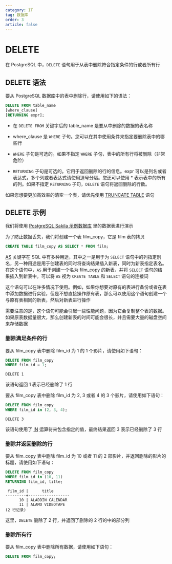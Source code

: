 ```yaml
---
category: IT
tag: 数据库
order: 3
article: false
---
```


# DELETE

在 PostgreSQL 中，`DELETE` 语句用于从表中删除符合指定条件的行或者所有行

## DELETE 语法

要从 PostgreSQL 数据库中的表中删除行，请使用如下的语法：

```sql
DELETE FROM table_name
[where_clause]
[RETURNING expr];
```

- 在 `DELETE FROM` 关键字后的 table_name 是要从中删除的数据的表名称

- where_clause 是 `WHERE` 子句。您可以在其中使用条件来指定要删除表中的哪些行

- `WHERE` 子句是可选的。如果不指定 `WHERE` 子句，表中的所有行将被删除（非常危险）

- `RETURNING` 子句是可选的。它用于返回删除的行的信息。expr 可以是列名或者表达式，多个列或者表达式请使用逗号分隔。您还可以使用 * 表示表中的所有的列。如果不指定 `RETURNING` 子句，`DELETE` 语句将返回删除的行数。

如果您想要更加高效率的清空一个表，请优先使用 [TRUNCATE TABLE](./truncate.md) 语句

## DELETE 示例

我们将使用 [PostgreSQL Sakila 示例数据库](../start.md#sakila) 里的数据表进行演示

为了防止数据丢失，我们将创建一个表 film_copy，它是 film 表的拷贝

```sql
CREATE TABLE film_copy AS SELECT * FROM film;
```

[AS](./as.md) 关键字在 SQL 中有多种用途，其中之一是用于为 `SELECT` 语句中的列指定别名，另一种用途是用于创建表的同时将查询结果插入新表，同时为新表指定表名。在这个语句中，`AS` 用于创建一个名为 film_copy 的新表，并将 `SELECT` 语句的结果插入到新表中。可以将 `AS` 视为 `CREATE TABLE` 和 `SELECT` 语句的连接词

这个语句可以在许多情况下使用。例如，如果你想要对原有的表进行备份或者在表中添加数据进行实验，但是不想直接操作原有表，那么可以使用这个语句创建一个与原有表相同的新表，然后对新表进行操作

需要注意的是，这个语句可能会引起一些性能问题，因为它会复制整个表的数据。如果原表数据量很大，那么创建新表的时间可能会很长，并且需要大量的磁盘空间来存储数据

### 删除满足条件的行

要从 film_copy 表中删除 film_id 为 1 的 1 个影片，请使用如下语句：

```sql
DELETE FROM film_copy
WHERE film_id = 1;
```

```text
DELETE 1
```

该语句返回 1 表示已经删除了 1 行

要从 film_copy 表中删除 film_id 为 2, 3 或者 4 的 3 个影片，请使用如下语句：

```sql
DELETE FROM film_copy
WHERE film_id in (2, 3, 4);
```

```text
DELETE 3
```

该语句使用了 [IN](./in.md) 运算符来包含指定的值，最终结果返回 3 表示已经删除了 3 行

### 删除并返回删除的行

要从 film_copy 表中删除 film_id 为 10 或者 11 的 2 部影片，并返回删除的影片的标题，请使用如下语句：

```sql
DELETE FROM film_copy
WHERE film_id in (10, 11)
RETURNING film_id, title;
```

```text
 film_id |      title
---------+------------------
      10 | ALADDIN CALENDAR
      11 | ALAMO VIDEOTAPE
(2 行记录)
```

这里，`DELETE` 删除了 2 行，并返回了删除的 2 行的中的部分列

### 删除所有行

要从 film_copy 表中删除所有数据，请使用如下语句：

```sql
DELETE FROM film_copy;
```